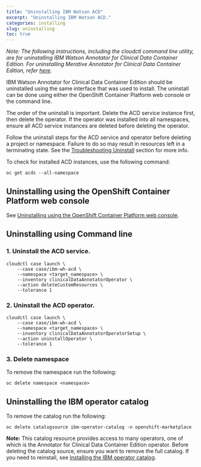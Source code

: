 ```yaml
---
title: "Uninstalling IBM Watson ACD"
excerpt: "Uninstalling IBM Watson ACD."
categories: installing
slug: uninstalling
toc: true
---
```

<!--                                                                    -->
<!-- (C) Copyright Merative US L.P. and others 2018, 2023                -->
<!--                                                                    -->
<!-- SPDX-License-Identifier: Apache-2.0                                -->
<!--                                                                    -->

_Note: The following instructions, including the cloudctl command line utility, are for uninstalling IBM Watson Annotator for Clinical Data Container Edition.  For uninstalling Merative Annotator for Clinical Data Container Edition, refer [here](/installing/uninstalling/)._

IBM Watson Annotator for Clinical Data Container Edition should be uninstalled using the same interface that was used to install. The uninstall can be done using either the OpenShift Container Platform web console or the command line.

The order of the uninstall is important. Delete the ACD service instance first, then delete the operator. If the operator was installed into all namespaces, ensure all ACD service instances are deleted before deleting the operator.

Follow the uninstall steps for the ACD service and operator before deleting a project or namespace. Failure to do so may result in resources left in a terminating state. See the [Troubleshooting Uninstall](/troubleshooting/troubleshooting-uninstall/) section for more info.

To check for installed ACD instances, use the following command:

```
oc get acds --all-namespace
```

## Uninstalling using the OpenShift Container Platform web console

See [Uninstalling using the OpenShift Container Platform web console](http://localhost:8000/installing/uninstalling/#uninstalling-using-the-openshift-container-platform-web-console).

## Uninstalling using Command line

### 1. Uninstall the ACD service.

```
cloudctl case launch \
    --case case/ibm-wh-acd \
    --namespace <target_namespace> \
    --inventory clinicalDataAnnotatorOperator \
    --action deleteCustomResources \
    --tolerance 1
```

### 2. Uninstall the ACD operator.

```
cloudctl case launch \
    --case case/ibm-wh-acd \
    --namespace <target_namespace> \
    --inventory clinicalDataAnnotatorOperatorSetup \
    --action uninstallOperator \
    --tolerance 1
```

### 3. Delete namespace

To remove the namespace run the following:

```
oc delete namespace <namespace>
```

## Uninstalling the IBM operator catalog

To remove the catalog run the following:

```
oc delete catalogsource ibm-operator-catalog -n openshift-marketplace
```

**Note:** This catalog resource provides access to many operators, one of which is the Annotator for Clinical Data Container Edition operator. Before deleting the catalog source, ensure you want to remove the full catalog. If you need to reinstall, see [Installing the IBM operator catalog](/installing/installing/#installing-the-ibm-operator-catalog).
